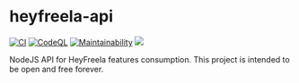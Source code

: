 # heyfreela-api

[![CI](https://github.com/rogeraraujo90/heyfreela-api/actions/workflows/node.js.yml/badge.svg)](https://github.com/rogeraraujo90/heyfreela-api/actions/workflows/node.js.yml)
[![CodeQL](https://github.com/rogeraraujo90/heyfreela-api/actions/workflows/codeql-analysis.yml/badge.svg)](https://github.com/rogeraraujo90/heyfreela-api/actions/workflows/codeql-analysis.yml)
[![Maintainability](https://api.codeclimate.com/v1/badges/2458468802a4fddf98fa/maintainability)](https://codeclimate.com/github/rogeraraujo90/heyfreela-api/maintainability)
<a href="https://codeclimate.com/github/rogeraraujo90/heyfreela-api/test_coverage"><img src="https://api.codeclimate.com/v1/badges/2458468802a4fddf98fa/test_coverage" /></a>

NodeJS API for HeyFreela features consumption. This project is intended to be open and free forever.
